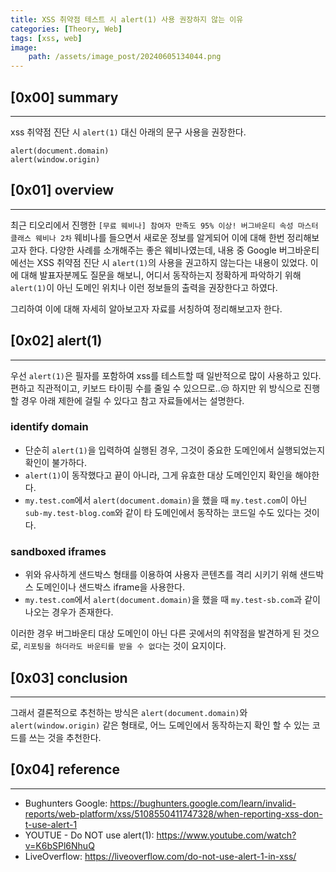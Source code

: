 ```yaml
---
title: XSS 취약점 테스트 시 alert(1) 사용 권장하지 않는 이유
categories: [Theory, Web]
tags: [xss, web]
image:
    path: /assets/image_post/20240605134044.png
---
```


## [0x00] summary
---
xss 취약점 진단 시 `alert(1)` 대신 아래의 문구 사용을 권장한다.
```
alert(document.domain)
alert(window.origin)
```

## [0x01] overview
---
최근 티오리에서 진행한 `[무료 웨비나] 참여자 만족도 95% 이상! 버그바운티 속성 마스터 클래스 웨비나 2차` 웨비나를 들으면서 새로운 정보를 알게되어 이에 대해 한번 정리해보고자 한다.
다양한 사례를 소개해주는 좋은 웨비나였는데, 내용 중 Google 버그바운티에선는 XSS 취약점 진단 시 `alert(1)`의 사용을 권고하지 않는다는 내용이 있었다. 이에 대해 발표자분께도 질문을 해보니,
어디서 동작하는지 정확하게 파악하기 위해 `alert(1)`이 아닌 도메인 위치나 이런 정보들의 출력을 권장한다고 하였다.

그리하여 이에 대해 자세히 알아보고자 자료를 서칭하여 정리해보고자 한다.


## [0x02] alert(1)
---
우선 `alert(1)`은 필자를 포함하여 xss를 테스트할 때 일반적으로 많이 사용하고 있다. 편하고 직관적이고, 키보드 타이핑 수를 줄일 수 있으므로..😒
하지만 위 방식으로 진행할 경우 아래 제한에 걸릴 수 있다고 참고 자료들에서는 설명한다.


### identify domain
- 단순히 `alert(1)`을 입력하여 실행된 경우, 그것이 중요한 도메인에서 실행되었는지 확인이 불가하다. 
- `alert(1)`이 동작했다고 끝이 아니라, 그게 유효한 대상 도메인인지 확인을 해야한다.
- `my.test.com`에서 `alert(document.domain)`을 했을 때 `my.test.com`이 아닌 `sub-my.test-blog.com`와 같이 타 도메인에서 동작하는 코드일 수도 있다는 것이다.


### sandboxed iframes
- 위와 유사하게 샌드박스 형태를 이용하여 사용자 콘텐츠를 격리 시키기 위해 샌드박스 도메인이나 샌드박스 iframe을 사용한다.
- `my.test.com`에서 `alert(document.domain)`을 했을 때 `my.test-sb.com`과 같이 나오는 경우가 존재한다.

이러한 경우 버그바운티 대상 도메인이 아닌 다른 곳에서의 취약점을 발견하게 된 것으로, `리포팅을 하더라도 바운티를 받을 수 없다`는 것이 요지이다.

## [0x03] conclusion
---
그래서 결론적으로 추천하는 방식은 `alert(document.domain)`와 `alert(window.origin)` 같은 형태로, 어느 도메인에서 동작하는지 확인 할 수 있는 코드를 쓰는 것을 추천한다.


## [0x04] reference
---
- Bughunters Google: https://bughunters.google.com/learn/invalid-reports/web-platform/xss/5108550411747328/when-reporting-xss-don-t-use-alert-1
- YOUTUE - Do NOT use alert(1): https://www.youtube.com/watch?v=K6bSPl6NhuQ
- LiveOverflow: https://liveoverflow.com/do-not-use-alert-1-in-xss/